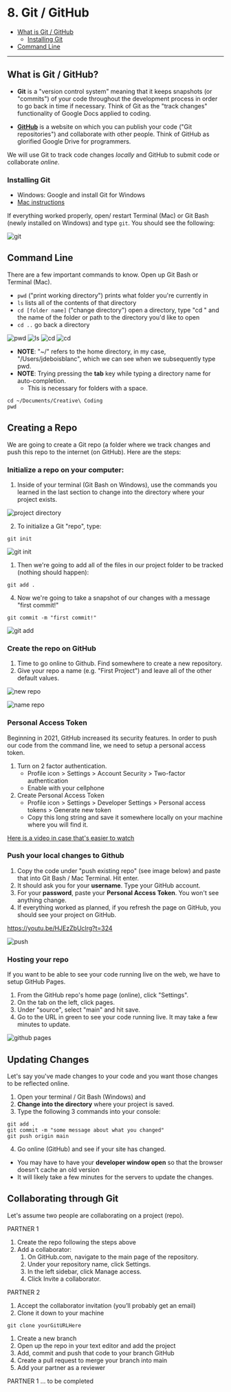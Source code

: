 
# 8. Git / GitHub

- [What is Git / GitHub](#what-is-git--github)
  - [Installing Git](#installing-git)
- [Command Line](#command-line)


---
## What is Git / GitHub?

- **Git** is a "version control system" meaning that it keeps snapshots (or "commits") of your code throughout the development process in order to go back in time if necessary. Think of Git as the "track changes" functionality of Google Docs applied to coding.

- **[GitHub](https://github.com/)** is a website on which you can publish your code ("Git repositories") and collaborate with other people. Think of GitHub as glorified Google Drive for programmers.

We will use Git to track code changes _locally_ and GitHub to submit code or collaborate _online_. 

### Installing Git
- Windows: Google and install Git for Windows
- [Mac instructions](https://docs.google.com/document/d/1IBXKul-zRLoXd0oKSW-oWcQ7NXBhb4BvgKidZhFVnfk/edit?usp=sharing)

If everything worked properly, open/ restart Terminal (Mac) or Git Bash (newly installed on Windows) and type `git`. You should see the following:

![git](assets/git.png)

## Command Line
There are a few important commands to know. Open up Git Bash or Terminal (Mac). 

* `pwd` ("print working directory") prints what folder you're currently in
* `ls` lists all of the contents of that directory
* `cd [folder name]` ("change directory") open a directory, type "cd " and the name of the folder or path to the directory you'd like to open
* `cd ..` go back a directory

![pwd](assets/pwd.png)
![ls](assets/ls.png)
![cd](assets/cd.png)
![cd](assets/cdback.png)
 
- **NOTE**: "~/" refers to the home directory, in my case, "/Users/jdeboisblanc", which we can see when we subsequently type pwd.
- **NOTE**: Trying pressing the **tab** key while typing a directory name for auto-completion. 
  - This is necessary for folders with a space.
 
```console
cd ~/Documents/Creative\ Coding
pwd
```

## Creating a Repo
We are going to create a Git repo (a folder where we track changes and push this repo to the internet (on GitHub). Here are the steps:

### Initialize a repo on your computer:
1. Inside of your terminal (Git Bash on Windows), use the commands you learned in the last section to change into the directory where your project exists.

![project directory]()

2. To initialize a Git "repo", type:

```console
git init
```

![git init](assets/gitinit.png)

1. Then we're going to add all of the files in our project folder to be tracked (nothing should happen):

```console
git add .
```

4. Now we're going to take a snapshot of our changes with a message "first commit!"

```
git commit -m "first commit!"
```

![git add](assets/gitinit.png)

### Create the repo on GitHub
1.  Time to go online to Github. Find somewhere to create a new repository.
2. Give your repo a name (e.g. "First Project") and leave all of the other default values.

![new repo](assets/new.png)

![name repo](assets/name.png)

### Personal Access Token
Beginning in 2021, GitHub increased its security features. In order to push our code from the command line, we need to setup a personal access token.

1. Turn on 2 factor authentication.
   * Profile icon > Settings > Account Security > Two-factor authentication
   * Enable with your cellphone
2. Create Personal Access Token
   * Profile icon > Settings > Developer Settings > Personal access tokens > Generate new token
   * Copy this long string and save it somewhere locally on your machine where you will find it.

[Here is a video in case that's easier to watch](https://youtu.be/HJEzZbUclrg?t=324)


### Push your local changes to Github
1. Copy the code under "push existing repo" (see image below) and paste that into Git Bash / Mac Terminal. Hit enter.
2. It should ask you for your **username**. Type your GitHub account.
3. For your **password**, paste your **Personal Access Token**. You won't see anything change.
4. If everything worked as planned, if you refresh the page on GitHub, you should see your project on GitHub.

https://youtu.be/HJEzZbUclrg?t=324

 ![push](assets/push.png)

### Hosting your repo
If you want to be able to see your code running live on the web, we have to setup GitHub Pages.

1. From the GitHub repo's home page (online), click "Settings".
2. On the tab on the left, click pages.
3. Under "source", select "main" and hit save.
4. Go to the URL in green to see your code running live. It may take a few minutes to update.


![github pages](assets/githubpages.png)

## Updating Changes
Let's say you've made changes to your code and you want those changes to be reflected online.

1. Open your terminal / Git Bash (Windows) and 
2. **Change into the directory** where your project is saved.
3. Type the following 3 commands into your console:

```console
git add .
git commit -m "some message about what you changed"
git push origin main
```

4. Go online (GitHub) and see if your site has changed. 
* You may have to have your **developer window open** so that the browser doesn't cache an old version
* It will likely take a few minutes for the servers to update the changes.

## Collaborating through Git

Let's assume two people are collaborating on a project (repo). 

PARTNER 1
1. Create the repo following the steps above
2. Add a collaborator:
   1. On GitHub.com, navigate to the main page of the repository. 
   2. Under your repository name, click Settings. 
   3. In the left sidebar, click Manage access. 
   4. Click Invite a collaborator.

PARTNER 2
1. Accept the collaborator invitation (you’ll probably get an email)
2. Clone it down to your machine

`git clone yourGitURLHere`


1. Create a new branch
2. Open up the repo in your text editor and add the project
3. Add, commit and push that code to your branch GitHub
4. Create a pull request to merge your branch into main
5. Add your partner as a reviewer

PARTNER 1
... to be completed